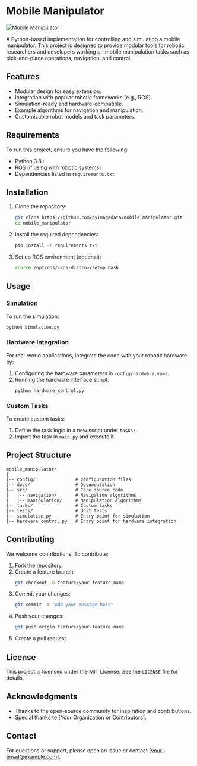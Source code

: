 # Mobile Manipulator

![Mobile Manipulator](path/to/your/image.png)

A Python-based implementation for controlling and simulating a mobile manipulator. This project is designed to provide modular tools for robotic researchers and developers working on mobile manipulation tasks such as pick-and-place operations, navigation, and control.

## Features
- Modular design for easy extension.
- Integration with popular robotic frameworks (e.g., ROS).
- Simulation-ready and hardware-compatible.
- Example algorithms for navigation and manipulation.
- Customizable robot models and task parameters.

## Requirements

To run this project, ensure you have the following:

- Python 3.8+
- ROS (if using with robotic systems)
- Dependencies listed in `requirements.txt`

## Installation

1. Clone the repository:
   ```bash
   git clone https://github.com/pyimagedata/mobile_manipulator.git
   cd mobile_manipulator
   ```

2. Install the required dependencies:
   ```bash
   pip install -r requirements.txt
   ```

3. Set up ROS environment (optional):
   ```bash
   source /opt/ros/<ros-distro>/setup.bash
   ```

## Usage

### Simulation

To run the simulation:

```bash
python simulation.py
```

### Hardware Integration

For real-world applications, integrate the code with your robotic hardware by:

1. Configuring the hardware parameters in `config/hardware.yaml`.
2. Running the hardware interface script:
   ```bash
   python hardware_control.py
   ```

### Custom Tasks

To create custom tasks:

1. Define the task logic in a new script under `tasks/`.
2. Import the task in `main.py` and execute it.

## Project Structure

```
mobile_manipulator/
|
|-- config/               # Configuration files
|-- docs/                 # Documentation
|-- src/                  # Core source code
|   |-- navigation/       # Navigation algorithms
|   |-- manipulation/     # Manipulation algorithms
|-- tasks/                # Custom tasks
|-- tests/                # Unit tests
|-- simulation.py         # Entry point for simulation
|-- hardware_control.py   # Entry point for hardware integration
```

## Contributing

We welcome contributions! To contribute:

1. Fork the repository.
2. Create a feature branch:
   ```bash
   git checkout -b feature/your-feature-name
   ```
3. Commit your changes:
   ```bash
   git commit -m "Add your message here"
   ```
4. Push your changes:
   ```bash
   git push origin feature/your-feature-name
   ```
5. Create a pull request.

## License

This project is licensed under the MIT License. See the `LICENSE` file for details.

## Acknowledgments

- Thanks to the open-source community for inspiration and contributions.
- Special thanks to [Your Organization or Contributors].

## Contact

For questions or support, please open an issue or contact [your-email@example.com].


